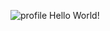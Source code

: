 ![profile](https://user-images.githubusercontent.com/42531709/57058989-e6fe8680-6ced-11e9-8599-4037cf1ecb72.png)
Hello World!
